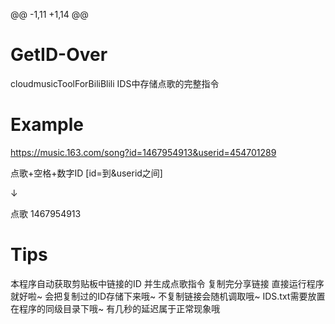 @@ -1,11 +1,14 @@
# GetID-Over
cloudmusicToolForBiliBlili
IDS中存储点歌的完整指令

# Example
https://music.163.com/song?id=1467954913&userid=454701289

点歌+空格+数字ID [id=到&userid之间]

↓

点歌 1467954913

# Tips
本程序自动获取剪贴板中链接的ID 并生成点歌指令
复制完分享链接 直接运行程序就好啦~
会把复制过的ID存储下来哦~
不复制链接会随机调取哦~
IDS.txt需要放置在程序的同级目录下哦~
有几秒的延迟属于正常现象哦